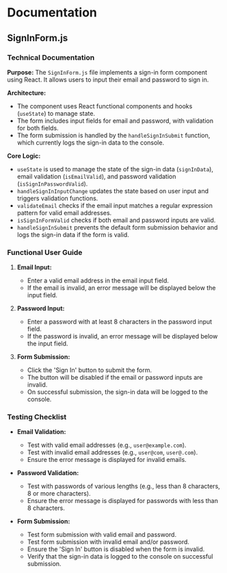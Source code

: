 # Documentation

## SignInForm.js

### Technical Documentation

**Purpose:**
The `SignInForm.js` file implements a sign-in form component using React. It allows users to input their email and password to sign in.

**Architecture:**
- The component uses React functional components and hooks (`useState`) to manage state.
- The form includes input fields for email and password, with validation for both fields.
- The form submission is handled by the `handleSignInSubmit` function, which currently logs the sign-in data to the console.

**Core Logic:**
- `useState` is used to manage the state of the sign-in data (`signInData`), email validation (`isEmailValid`), and password validation (`isSignInPasswordValid`).
- `handleSignInInputChange` updates the state based on user input and triggers validation functions.
- `validateEmail` checks if the email input matches a regular expression pattern for valid email addresses.
- `isSignInFormValid` checks if both email and password inputs are valid.
- `handleSignInSubmit` prevents the default form submission behavior and logs the sign-in data if the form is valid.

### Functional User Guide

1. **Email Input:**
   - Enter a valid email address in the email input field.
   - If the email is invalid, an error message will be displayed below the input field.

2. **Password Input:**
   - Enter a password with at least 8 characters in the password input field.
   - If the password is invalid, an error message will be displayed below the input field.

3. **Form Submission:**
   - Click the 'Sign In' button to submit the form.
   - The button will be disabled if the email or password inputs are invalid.
   - On successful submission, the sign-in data will be logged to the console.

### Testing Checklist

- **Email Validation:**
  - Test with valid email addresses (e.g., `user@example.com`).
  - Test with invalid email addresses (e.g., `user@com`, `user@.com`).
  - Ensure the error message is displayed for invalid emails.

- **Password Validation:**
  - Test with passwords of various lengths (e.g., less than 8 characters, 8 or more characters).
  - Ensure the error message is displayed for passwords with less than 8 characters.

- **Form Submission:**
  - Test form submission with valid email and password.
  - Test form submission with invalid email and/or password.
  - Ensure the 'Sign In' button is disabled when the form is invalid.
  - Verify that the sign-in data is logged to the console on successful submission.


